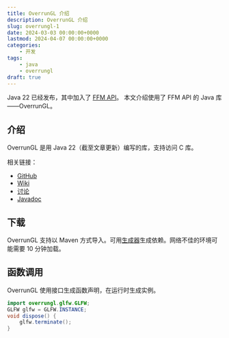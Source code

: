 ```yaml
---
title: OverrunGL 介绍
description: OverrunGL 介绍
slug: overrungl-1
date: 2024-03-03 00:00:00+0000
lastmod: 2024-04-07 00:00:00+0000
categories:
    - 开发
tags:
    - java
    - overrungl
draft: true
---
```


Java 22 已经发布，其中加入了 [FFM API](https://openjdk.org/jeps/454)。
本文介绍使用了 FFM API 的 Java 库——OverrunGL。

## 介绍

OverrunGL 是用 Java 22（截至文章更新）编写的库，支持访问 C 库。

相关链接：

- [GitHub](https://github.com/Over-Run/overrungl)
- [Wiki](https://github.com/Over-Run/overrungl/wiki)
- [讨论](https://github.com/Over-Run/overrungl/discussions)
- [Javadoc](https://over-run.github.io/overrungl/)

## 下载

OverrunGL 支持以 Maven 方式导入。可用[生成器](https://over-run.github.io/overrungl-gen/)生成依赖。网络不佳的环境可能需要 10 分钟加载。

## 函数调用

OverrunGL 使用接口生成函数声明，在运行时生成实例。

```java
import overrungl.glfw.GLFW;
GLFW glfw = GLFW.INSTANCE;
void dispose() {
    glfw.terminate();
}
```
